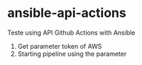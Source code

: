 # ansible-api-actions
Teste using API Github Actions with Ansible

1. Get parameter token of AWS 
2. Starting pipeline using the parameter
